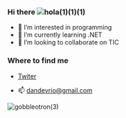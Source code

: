 

### Hi there ![hola(1)(1)(1)](https://user-images.githubusercontent.com/75579211/134340248-68304905-4c9b-43c5-a54c-f3240884c960.gif)

- 👀 I’m interested in programming
- 🌱 I’m currently learning .NET
- 💞️ I’m looking to collaborate on TIC

### Where to find me

  - [Twiter](https://twiter.com/delriomovil80)
  
  - 📫 dandevrio@gmail.com



![gobbleotron(3)](https://user-images.githubusercontent.com/75579211/134338957-5543d274-589f-49e1-8b35-0e46b888fcd1.gif)






<!---
Danubio80/Danubio80 is a ✨ special ✨ repository because its `README.md` (this file) appears on your GitHub profile.
You can click the Preview link to take a look at your changes.
--->
